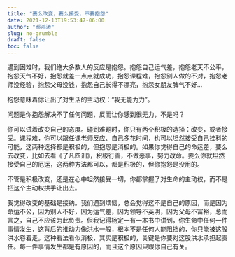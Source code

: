 ```yaml
---
title: "要么改变，要么接受，不要抱怨"
date: 2021-12-13T19:53:47-06:00
author: "郝鸿涛"
slug: no-grumble
draft: false
toc: false
---
```


遇到困难时，我们绝大多数人的反应是抱怨。抱怨自己运气差，抱怨老天不公平，抱怨天气不好，抱怨就差一点点就成功，抱怨课程难，抱怨别人做的不对，抱怨老师没经验，抱怨父母没钱，抱怨自己长得不漂亮，抱怨女朋友脾气不好...

抱怨意味着你让出了对生活的主动权：“我无能为力”。

问题是你抱怨解决不了任何问题，反而让你感到很无力，不是吗？

你可以试着改变自己的态度。碰到难题时，你只有两个积极的选择：改变，或者接受。课程难，你可以跟任课老师反应、自己多花时间，也可以坦然接受自己挂科的可能，这两种选择都是积极的，但抱怨是消极的。如果你觉得自己的命运差，要么去改变，比如去看《了凡四训》，积极行善，不做恶事，努力改命。要么你就坦然接受自己的厄运，这两种方法都可以，都是积极的，但你抱怨是没用的。

不管是积极改变，还是在心中坦然接受一切，你都掌握了对生命的主动权，而不是把这个主动权拱手让出去。

我觉得改变的基础是接纳。我们遇到烦恼，总会觉得这不是自己的原因，而是因为命运不公，因为别人不好，因为运气差，因为领导不英明，因为父母不富裕，总而言之，自己不应该为此负责。但我记得杨定一有一本书中讲到，你生命中任何一件事情发生，这背后的推动力像洪水一般，根本不是任何人能阻挡的，你只能被这股洪水卷着走。这种看法看似消极，其实是积极的，关键是你要对这股洪水承担起责任。每一件事情发生都是有原因的，而且这个原因只跟你自己有关。

